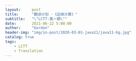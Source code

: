 ```yaml
---
layout:     post
title:      "翻译计划 -《边缘计算》"
subtitle:   "\"LCTT-第一期\""
date:       2021-06-22 5:00:00
author:     "Gordon"
header-img: "img/in-post/2020-03-01-java11/java11-bg.jpg"
catalog: true
tags:
    - LCTT
    - Translation
---
```



